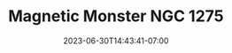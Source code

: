 ---
title: "Magnetic Monster NGC 1275"
date: 2023-06-30T14:43:41-07:00
draft: false
cover:
    image: img/magneticmonster.jpg
---